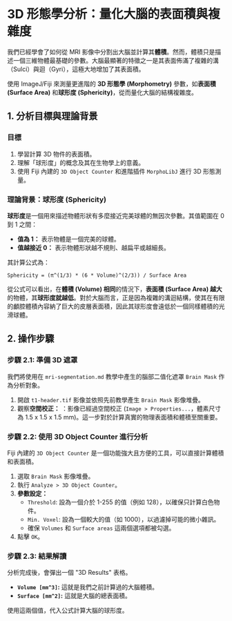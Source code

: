 # 3D 形態學分析：量化大腦的表面積與複雜度

我們已經學會了如何從 MRI 影像中分割出大腦並計算其**體積**。然而，體積只是描述一個三維物體最基礎的參數。大腦最顯著的特徵之一是其表面佈滿了複雜的溝（Sulci）與迴（Gyri），這極大地增加了其表面積。

使用 ImageJ/Fiji 來測量更進階的 **3D 形態學 (Morphometry)** 參數，如**表面積 (Surface Area)** 和**球形度 (Sphericity)**，從而量化大腦的結構複雜度。

## 1. 分析目標與理論背景

### 目標

1.  學習計算 3D 物件的表面積。
2.  理解「球形度」的概念及其在生物學上的意義。
3.  使用 Fiji 內建的 `3D Object Counter` 和進階插件 `MorphoLibJ` 進行 3D 形態測量。

### 理論背景：球形度 (Sphericity)

**球形度**是一個用來描述物體形狀有多麼接近完美球體的無因次參數。其值範圍在 0 到 1 之間：
-   **值為 1：** 表示物體是一個完美的球體。
-   **值越接近 0：** 表示物體形狀越不規則、越扁平或越細長。

其計算公式為：

`Sphericity = (π^(1/3) * (6 * Volume)^(2/3)) / Surface Area`

從公式可以看出，在**體積 (Volume) 相同**的情況下，**表面積 (Surface Area) 越大**的物體，其**球形度就越低**。對於大腦而言，正是因為複雜的溝迴結構，使其在有限的顱腔體積內容納了巨大的皮層表面積，因此其球形度會遠低於一個同樣體積的光滑球體。

## 2. 操作步驟

### 步驟 2.1: 準備 3D 遮罩

我們將使用在 `mri-segmentation.md` 教學中產生的腦部二值化遮罩 `Brain Mask` 作為分析對象。

1.  開啟 `t1-header.tif` 影像並依照先前教學產生 `Brain Mask` 影像堆疊。
2.  觀察**空間校正：** ：影像已經過空間校正 (`Image > Properties...`，體素尺寸為 1.5 x 1.5 x 1.5 mm)。這一步對於計算真實的物理表面積和體積至關重要。

### 步驟 2.2: 使用 3D Object Counter 進行分析

Fiji 內建的 `3D Object Counter` 是一個功能強大且方便的工具，可以直接計算體積和表面積。

1.  選取 `Brain Mask` 影像堆疊。
2.  執行 `Analyze > 3D Object Counter`。
3.  **參數設定：**
    *   `Threshold`: 設為一個介於 1-255 的值（例如 128），以確保只計算白色物件。
    *   `Min. Voxel`: 設為一個較大的值（如 1000），以過濾掉可能的微小雜訊。
    *   確保 `Volumes` 和 `Surface areas` 這兩個選項都被勾選。
4.  點擊 `OK`。

### 步驟 2.3: 結果解讀

分析完成後，會彈出一個 "3D Results" 表格。

-   **`Volume [mm^3]`:** 這就是我們之前計算過的大腦體積。
-   **`Surface [mm^2]`:** 這就是大腦的總表面積。

使用這兩個值，代入公式計算大腦的球形度。